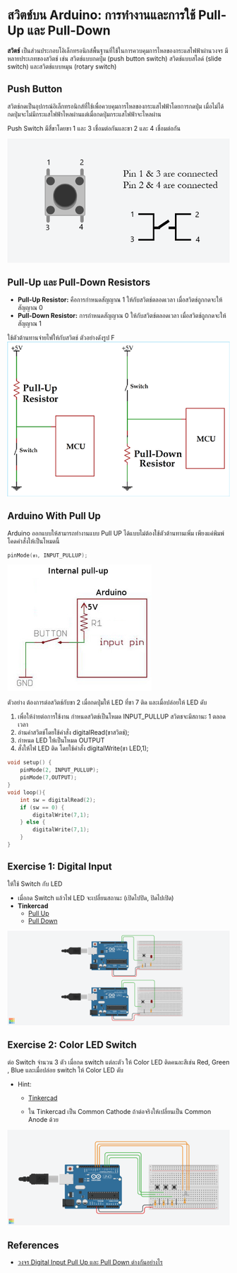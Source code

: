 # สวิตช์บน Arduino:  การทำงานและการใช้ Pull-Up และ Pull-Down

**สวิตช์** เป็นส่วนประกอบโอิเล็กทรอนิกส์พื้นฐานที่ใช้ในการควบคุมการไหลของกระแสไฟฟ้าผ่านวงจร มีหลายประเภทของสวิตช์ เช่น
สวิตช์แบบกดปุ่ม (push button switch) สวิตช์แบบสไลด์ (slide switch) และสวิตช์แบบหมุน (rotary switch)

## Push Button

สวิตช์กดเป็นอุปกรณ์อิเล็กทรอนิกส์ที่ใช้เพื่อควบคุมการไหลของกระแสไฟฟ้าโดยการกดปุ่ม
เมื่อไม่ได้กดปุ่มจะไม่มีกระแสไฟฟ้าไหลผ่านแต่เมื่อกดปุ่มกระแสไฟฟ้าจะไหลผ่าน

Push Switch มีสี่ขาโดยขา 1 และ 3 เชื่อมต่อกันและขา 2 และ 4 เชื่อมต่อกัน

![push-button.png](files%2Fimg%2Fpush-button.png)

## Pull-Up และ Pull-Down Resistors

* **Pull-Up Resistor:**  คือการกำหนดสัญญาณ 1 ให้กับสวิตช์ตลอดเวลา เมื่อสวิตช์ถูกกดจะให้สัญญาณ 0
* **Pull-Down Resistor:**  การกำหนดสัญญาณ 0 ให้กับสวิตช์ตลอดเวลา เมื่อสวิตช์ถูกกดจะให้สัญญาณ 1

ใช้ตัวต้านทานจ่ายไฟให้กับสวิตช์ ตัวอย่างดังรูป
F
![PullUpAndPullDown2.png](files%2Fimg%2FPullUpAndPullDown2.png)

## Arduino With Pull Up

Arduino ออกแบบให้สามารถทำงานแบบ Pull UP ได้แบบไม่ต้องใช้ตัวต้านทานเพิ่ม เพียงแค่พิมพ์โคดคำสั่งให้เป็นโหมดนี้

```cpp
pinMode(ขา, INPUT_PULLUP);
```

![Snap33.jpg](files%2Fimg%2FSnap33.jpg)

ตัวอย่าง ต้องการต่อสวิตช์กับขา 2 เมื่อกดปุ่มให้ LED ที่ขา 7 ติด และเมื่อปล่อยให้ LED ดับ

1. เพื่อให้ง่ายต่อการใช้งาน กำหนดสวิตช์เป็นโหมด INPUT_PULLUP สวิตชจะมีสถานะ 1 ตลอดเวลา
2. อ่านค่าสวิตช์โดยใช้คำสั่ง digitalRead(ขาสวิตช์);
3. กำหนด LED ให้เป็นโหมด OUTPUT
4. สั่งให้ไฟ LED ติด โดยใช้คำสั่ง digitalWrite(ขา LED,1);

```cpp
void setup() {
    pinMode(2, INPUT_PULLUP);
    pinMode(7,OUTPUT);
}
void loop(){
    int sw = digitalRead(2);
    if (sw == 0) {
        digitalWrite(7,1);
    } else {
        digitalWrite(7,1);
    }
}
```


## Exercise 1: Digital Input

ให้ใช้ Switch กับ LED

- เมื่อกด Switch แล้วไฟ LED จะเปลี่ยนสถานะ (เปิดไปปิด, ปิดไปเปิด)
- **Tinkercad**
    - [Pull Up](https://www.tinkercad.com/things/eIF9FVqnx7H-l21-led-and-switch-pull-up?sharecode=yhk6NOJbJE11-tuehxgdLl0NhvozczwZtV4gJVTSrAc) <br/>
    - [Pull Down](https://www.tinkercad.com/things/bk5DzidrknQ-l21-led-and-switch-pull-down?sharecode=ABUz4OiP6ag6g5-p-S4vjg-RUZhOdgmLqYdeUVlPG7A)

![L2.1.png](files%2Fimg%2FL2.1.png)

## Exercise 2: Color LED Switch

ต่อ Switch จำนวน 3 ตัว เมื่อกด switch แต่ละตัว ให้ Color LED ติดคนละสีเช่น Red, Green , Blue และเมื่อปล่อย switch ให้
Color LED ดับ

- Hint:
    - [Tinkercad](https://www.tinkercad.com/things/2XUCW6PST9y-l22-rgb-switch-pull-up?sharecode=MbJjTXbM3f66N94bDamYrwzpsqfuQTjNNado4DRArE0)

    - ใน Tinkercad เป็น Common Cathode ถ้าต่อจริงให้เปลี่ยนเป็น Common Anode ด้วย

![L2.2.png](files%2Fimg%2FL2.2.png)

## References

- [วงจร Digital Input Pull Up และ Pull Down ต่างกันอย่างไร](https://dkttc.ac.th/?p=627#:~:text=1.%20Pull%20UP%20%E0%B8%84%E0%B8%B7%E0%B8%AD%E0%B8%81%E0%B8%B2%E0%B8%A3,Pull%20UP%20%E0%B8%A1%E0%B8%B5%E0%B9%81%E0%B8%96%E0%B8%A1%E0%B8%9E%E0%B8%B4%E0%B9%80%E0%B8%A8%E0%B8%A9)
